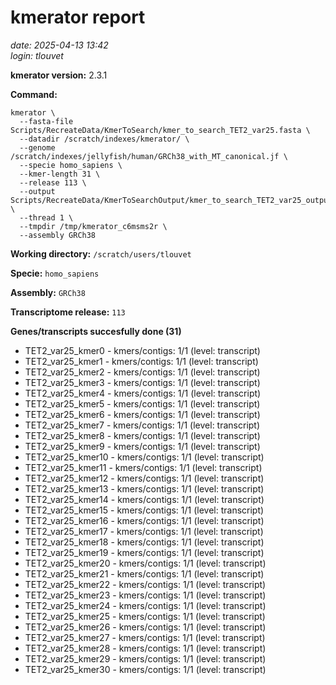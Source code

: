 # kmerator report
*date: 2025-04-13 13:42*  
*login: tlouvet*

**kmerator version:** 2.3.1

**Command:**

```
kmerator \
  --fasta-file Scripts/RecreateData/KmerToSearch/kmer_to_search_TET2_var25.fasta \
  --datadir /scratch/indexes/kmerator/ \
  --genome /scratch/indexes/jellyfish/human/GRCh38_with_MT_canonical.jf \
  --specie homo_sapiens \
  --kmer-length 31 \
  --release 113 \
  --output Scripts/RecreateData/KmerToSearchOutput/kmer_to_search_TET2_var25_output \
  --thread 1 \
  --tmpdir /tmp/kmerator_c6msms2r \
  --assembly GRCh38
```

**Working directory:** `/scratch/users/tlouvet`

**Specie:** `homo_sapiens`

**Assembly:** `GRCh38`

**Transcriptome release:** `113`

**Genes/transcripts succesfully done (31)**

- TET2_var25_kmer0 - kmers/contigs: 1/1 (level: transcript)
- TET2_var25_kmer1 - kmers/contigs: 1/1 (level: transcript)
- TET2_var25_kmer2 - kmers/contigs: 1/1 (level: transcript)
- TET2_var25_kmer3 - kmers/contigs: 1/1 (level: transcript)
- TET2_var25_kmer4 - kmers/contigs: 1/1 (level: transcript)
- TET2_var25_kmer5 - kmers/contigs: 1/1 (level: transcript)
- TET2_var25_kmer6 - kmers/contigs: 1/1 (level: transcript)
- TET2_var25_kmer7 - kmers/contigs: 1/1 (level: transcript)
- TET2_var25_kmer8 - kmers/contigs: 1/1 (level: transcript)
- TET2_var25_kmer9 - kmers/contigs: 1/1 (level: transcript)
- TET2_var25_kmer10 - kmers/contigs: 1/1 (level: transcript)
- TET2_var25_kmer11 - kmers/contigs: 1/1 (level: transcript)
- TET2_var25_kmer12 - kmers/contigs: 1/1 (level: transcript)
- TET2_var25_kmer13 - kmers/contigs: 1/1 (level: transcript)
- TET2_var25_kmer14 - kmers/contigs: 1/1 (level: transcript)
- TET2_var25_kmer15 - kmers/contigs: 1/1 (level: transcript)
- TET2_var25_kmer16 - kmers/contigs: 1/1 (level: transcript)
- TET2_var25_kmer17 - kmers/contigs: 1/1 (level: transcript)
- TET2_var25_kmer18 - kmers/contigs: 1/1 (level: transcript)
- TET2_var25_kmer19 - kmers/contigs: 1/1 (level: transcript)
- TET2_var25_kmer20 - kmers/contigs: 1/1 (level: transcript)
- TET2_var25_kmer21 - kmers/contigs: 1/1 (level: transcript)
- TET2_var25_kmer22 - kmers/contigs: 1/1 (level: transcript)
- TET2_var25_kmer23 - kmers/contigs: 1/1 (level: transcript)
- TET2_var25_kmer24 - kmers/contigs: 1/1 (level: transcript)
- TET2_var25_kmer25 - kmers/contigs: 1/1 (level: transcript)
- TET2_var25_kmer26 - kmers/contigs: 1/1 (level: transcript)
- TET2_var25_kmer27 - kmers/contigs: 1/1 (level: transcript)
- TET2_var25_kmer28 - kmers/contigs: 1/1 (level: transcript)
- TET2_var25_kmer29 - kmers/contigs: 1/1 (level: transcript)
- TET2_var25_kmer30 - kmers/contigs: 1/1 (level: transcript)
